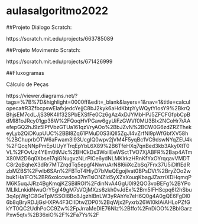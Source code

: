 # aulasalgoritmo2022
<p> ##Projeto Diálogo Scratch: </p>
<p>https://scratch.mit.edu/projects/663785089</p>
<p>##Projeto Movimento Scratch:</p>
<p>https://scratch.mit.edu/projects/671426999</p>

<p> ##Fluxogramas </p>
<p>Cálculo de Peças </p>
<p>https://viewer.diagrams.net/?tags=%7B%7D&highlight=0000ff&edit=_blank&layers=1&nav=1&title=calculopeca#R3ZfbcpswEIafxjedcYejjC8bJ2kyk6aHdKbtpYyWQytYIosY9%2BkrQBhjsEM7cdLJjS39K4llf32SPbEXSfFe0Cz6gAz4xDJYMbHPJ5ZFCFGfpbCpBdMl81oJRcy01gp38W%2FQoqHVPGaw6gyUiFzGWVf0MU3Blx2NCoHr7rAAefepGQ2hJ9z5lPfVbzGTUa161qzVryAOo%2BbJZvN%2BCW0G6zdZRZThekeyLyb2QiDKupUUC%2BBl8Zq61PMuD0S3iQlI5ZgJl4vZrfNl9pWfGbfXV58h%2BChuprbOTW6aFwam3l93UcgIQ0wpv2jVM4F5yqBc1VC9dswNYqZEU4k%2FQcqNNpPmEpUUyYTrqEpYbL6X89%2B6TfeHXq7qnBed3kb3AkylXtT0VL%2FOvUz4YEm0tMJc%2BHCkDs3WoiIEeWSctTVO7XjABFR%2Bap4ATmX80M2D6q0Xbse17qiGNugvzNLrPlCe6ydNLMKlrkzHRnKfYxOYrqqavVMDTC8r2qBqheX3dRr7MTZrqdTq5epgf4NwruArN8I6iiXcZbSq7Frx37U5iDlfIEdRzbMZBS%2Fwlb6SAn%2FBToT4HiyD7bMeQEgojlvat0BPsDVt%2BryZOo2wbuk1Ha1FO%2BR6xolccwdce37mTsiONZId5yXZsXouqKbagJZazriXDHqmqPM6K5uqJJRz4BgKmqjKZSBilROI%2FdinNvA4GgU0l92QO3voBEFg%2BYPoMLIkLnkidNwuOrY5gI49gM7sVOjMXzs6zkh0vJdEx%2Bm5IFHScpq6I2hSbu3q4pjWg1C8GeTpMSSOI8Bc8JgzhIBnLW3yRAhYe7eH6Q0g4A0gQE6FgDl06b8qBryRDJjGsHXPA4F3CIIDtwZDP0%2BqWjx2Fyxrb26WI0kIAiAHLoPZfGkYT0QC2UdhPoCC9Zw%2FpJrraMeDIE76NIz%2Bffo%2FnDiOO%2BbIGarzPxw5qtv%2B36xiO%2F%2Fa7Ys%2F</p>
